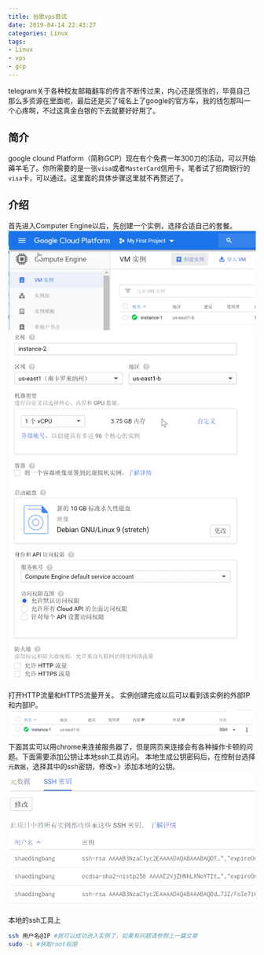 ```yaml
---
title: 谷歌vps尝试
date: 2019-04-14 22:43:27
categories: Linux
tags:
- Linux
- vps
- gcp
---
```


<p id="div-border-left-red">telegram关于各种校友邮箱翻车的传言不断传过来，内心还是慌张的，毕竟自己那么多资源在里面呢，最后还是买了域名上了google的官方车，我的钱包那叫一个心疼啊，不过这真金白银的下去就要好好用了。</p>
<!--more-->

## 简介
google clound Platform（简称GCP）现在有个免费一年300刀的活动，可以开始薅羊毛了。你所需要的是一张`visa`或者`MasterCard`信用卡，笔者试了招商银行的`visa`卡，可以通过。这里面的具体步骤这里就不再赘述了。

## 介绍
首先进入Computer Engine以后，先创建一个实例，选择合适自己的套餐。
![实例](gcp/1.png)
![套餐选择](gcp/2.png)

打开HTTP流量和HTTPS流量开关。
实例创建完成以后可以看到该实例的外部IP和内部IP。
![ip](gcp/3.png)
下面其实可以用chrome来连接服务器了，但是网页来连接会有各种操作卡顿的问题。下面需要添加公钥让本地ssh工具访问。
本地生成公钥密码后，在控制台选择`元数据`，选择其中的ssh密钥，修改=》添加本地的公钥。
![套餐选择](gcp/4.png)

本地的ssh工具上  
```bash
ssh 用户名@IP #就可以成功进入实例了，如果有问题请参照上一篇文章
sudo -i #获取root权限
```